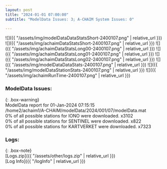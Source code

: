 ```yaml
---
layout: post
title: "2024-01-01 07:00:00"
subtitle: "ModelData Issues: 3; A-CHAIM System Issues: 0"

---
```


![]({{ "/assets/img/modelDataDataStatsShort-2400107.png" | relative_url }})
![]({{ "/assets/img/achaimDataStatsShort-2400107.png" | relative_url }})
![]({{ "/assets/img/achaimDataStatsLong00-2400107.png" | relative_url }})
![]({{ "/assets/img/achaimDataStatsLong01-2400107.png" | relative_url }})
![]({{ "/assets/img/achaimDataStatsLong02-2400107.png" | relative_url }})
![]({{ "/assets/img/modelDataDataStats-2400107.png" | relative_url }})
![]({{ "/assets/img/modelDataStationStats-2400107.png" | relative_url }})
![]({{ "/assets/img/achaimRunTime-2400107.png" | relative_url }})


### ModelData Issues:  
  
{: .box-warning}  
 ModelData report for 01-Jan-2024 07:15:15   
 /home2/achaim1/A-CHAIM/modelData/2024/001/07/modelData.mat   
 0% of all possible stations for IONO were downloaded. x3102   
 0% of all possible stations for SENTINEL were downloaded. x822   
 0% of all possible stations for KARTVERKET were downloaded. x7323   
  


### Logs:  
  
{: .box-note}  
[Logs.zip]({{ "/assets/other/logs.zip" | relative_url }})  
[Log Info]({{ "/logInfo" | relative_url }})  
